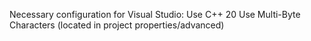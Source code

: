Necessary configuration for Visual Studio: 
	Use C++ 20
	Use Multi-Byte Characters (located in project properties/advanced)